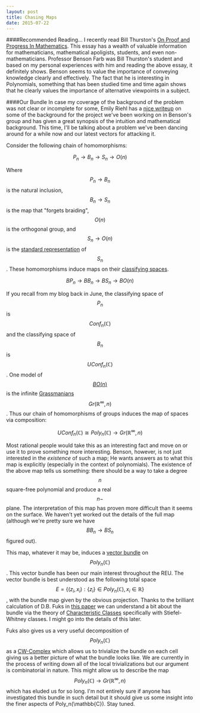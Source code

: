 ```yaml
---
layout: post
title: Chasing Maps
date: 2015-07-22
---
```


####Recommended Reading...
I recently read Bill Thurston's [On Proof and Progress In Mathematics](http://www.ams.org/journals/bull/1994-30-02/S0273-0979-1994-00502-6/S0273-0979-1994-00502-6.pdf).
This essay has a wealth of valuable information for mathematicians, mathematical apoligists, students, and even non-mathematicians. Professor Benson Farb was Bill Thurston's student and based on my personal experiences
with him and reading the above essay, it definitely shows. Benson seems to value the importance of conveying
knowledge clearly and effectively. The fact that he is interesting in Polynomials, something that has been studied time and time again
shows that he clearly values the importance of alternative viewpoints in a subject.

####Our Bundle
In case my coverage of the background of the problem was not clear or incomplete for some, Emily Riehl has a [nice writeup](https://golem.ph.utexas.edu/category/2014/02/an_emerging_pattern_in_algebra.html#more) on some of the background for the project we've been working on in Benson's group and has given
a great synopsis of the intuition and mathematical background. This time, I'll be talking about a problem we've been dancing around for a while now and our latest vectors for attacking it.

Consider the following chain of homomorphisms:

$$P_n \to B_n \to S_n \to O(n)$$

Where $$P_n \to B_n$$ is the natural inclusion, $$B_n \to S_n$$ is the map that "forgets braiding", $$O(n)$$ is the orthogonal group, and $$S_n \to O(n)$$ is the
[standard representation](https://en.wikipedia.org/wiki/Representation_theory_of_the_symmetric_group) of $$S_n$$. These homomorphisms induce maps on their [classifying spaces](https://en.wikipedia.org/wiki/Eilenberg%E2%80%93MacLane_space).

$$BP_n \to BB_n \to BS_n \to BO(n)$$

If you recall from my blog back in June, the classifying space of $$P_n$$ is $$Conf_n(\mathbb{C})$$ and the classifying space of $$B_n$$ is $$UConf_n(\mathbb{C})$$.
One model of [$$BO(n)$$](https://en.wikipedia.org/wiki/Classifying_space_for_O(n)) is the infinite [Grassmanians](https://en.wikipedia.org/wiki/Grassmannian) $$Gr(\mathbb{R^\infty}, n)$$.
Thus our chain of homomorphisms of groups induces the map of spaces via composition:

$$UConf_n(\mathbb{C}) \cong Poly_n(\mathbb{C}) \to Gr(\mathbb{R^\infty}, n)$$

Most rational people would take this as an interesting fact and move on or use it to prove something more interesting. Benson, however, is not just interested in the
*existence* of such a map; He wants answers as to what this map is explicitly (especially in the context of polynomials).
The existence of the above map tells us something: there should be a way to take a degree $$n$$ square-free polynomial and produce a real $$n-$$plane. The interpretation
of this map has proven more difficult than it seems on the surface. We haven't yet worked out the details of the full map (although we're pretty sure we have $$BB_n \to BS_n$$ figured out).

This map, whatever it may be, induces a [vector bundle](https://en.wikipedia.org/wiki/Vector_bundle) on $$Poly_n(\mathbb{C})$$. This vector bundle has been our main interest throughout the
REU. The vector bundle is best understood as the following total space $$E = \{(z_i, x_i) : \{z_i\} \in Poly_n(\mathbb{C}), x_i \in \mathbb{R} \}$$, with the bundle map given by the
obvious projection. Thanks to the brilliant calculation of D.B. Fuks in [this paper](http://link.springer.com/article/10.1007%2FBF01094491) we can understand a bit about the bundle
via the theory of [Characteristic Classes](https://en.wikipedia.org/wiki/Characteristic_class) specifically with Stiefel-Whitney classes. I might go into the details of this later.

Fuks also gives us a very useful decomposition of $$Poly_n(\mathbb{C})$$ as a [CW-Complex](https://en.wikipedia.org/wiki/CW_complex) which allows us to trivialize the bundle on each cell
giving us a better picture of what the bundle looks like. We are currently in the process of writing down all of the local trivializations but our argument is combinatorial in nature. This might allow us to describe the map $$Poly_n(\mathbb{C}) \to Gr(\mathbb{R^\infty}, n)$$ which has eluded us for so long. I'm not entirely sure if anyone has investigated this bundle in such detail but it should give us some insight into the finer aspects of Poly_n(\mathbb{C}). Stay tuned.
